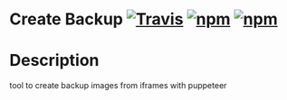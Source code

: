 # Create Backup [![Travis](https://img.shields.io/travis/paulie/create-backup.svg)](https://travis-ci.org/paulie/create-backup) [![npm](https://img.shields.io/npm/v/@paulie/create-backup.svg?maxAge=2592000)](https://www.npmjs.com/package/@paulie/create-backup) [![npm](https://img.shields.io/npm/dm/@paulie/create-backup.svg?maxAge=2592000)](https://www.npmjs.com/package/@paulie/create-backup)

# Description
tool to create backup images from iframes with puppeteer
